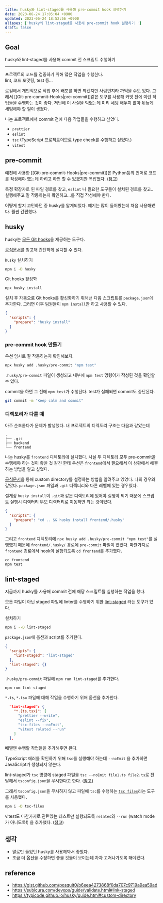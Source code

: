 ```yaml
---
title: husky와 lint-staged를 사용해 pre-commit hook 실행하기
date: 2023-06-24 17:05:04 +0900
updated: 2023-06-24 18:52:56 +0900
aliases: ['husky와 lint-staged를 사용해 pre-commit hook 실행하기 ']
draft: false
---
```


## Goal

husky와 lint-staged를 사용해 commit 전 스크립트 수행하기

---

프로젝트의 코드를 검증하기 위해 많은 작업을 수행한다.  
lint, 코드 포맷팅, test 등...

로컬에서 개인적으로 작업 후에 배포를 하면 되겠지만 사람인지라 까먹을 수도 있다. 그래서 [[Git-pre-commit-Hooks|pre-commit]]같은 도구를 사용해 커밋 전에 이런 작업들을 수행하는 것이 좋다. 저번에 이 사실을 익혔는데 미리 세팅 해두지 않아 뒤늦게 세팅해야 할 일이 생겼다.

나는 프로젝트에서 commit 전에 다음 작업들을 수행하고 싶었다.

- `prettier`
- `eslint`
- `tsc` (TypeScript 프로젝트이므로 type check를 수행하고 싶었다.)
- `vitest`

## pre-commit

예전에 사용한 [[Git-pre-commit-Hooks|pre-commit]]은 Python등의 언어로 코드를 작성해야 했는데 하려고 하면 할 수 있겠지만 복잡했다. ([참고](https://gist.github.com/posquit0/b6eea4273868f0da707c9719a9ea59ad))

특정 확장자로 된 파일 경로를 찾고, `eslint` 나 필요한 도구들이 설치된 경로를 찾고.. 실행해주고 잘 작동하는지 확인하고...를 직접 작성해야 한다.

어떻게 할지 고민하던 중 husky를 알게되었다. 얘기는 많이 들어봤는데 처음 사용해봤다. 훨씬 간편했다.

## husky

husky는 [모든 Git hooks](https://git-scm.com/docs/githooks)을 제공하는 도구다.

[공식문서](https://typicode.github.io/husky/getting-started.html)를 참고해 간단하게 설치할 수 있다.

`husky` 설치하기

```sh
npm i -D husky
```

Git hooks 활성화

```sh
npx husky install
```

설치 후 자동으로 Git hooks를 활성화하기 위해선 다음 스크립트를 `package.json`에 추가한다. 그러면 이후 팀원들이 `npm install`만 하고 사용할 수 있다.

```json
{
  "scripts": {
    "prepare": "husky install"
  }
}
```

### pre-commit hook 만들기

우선 임시로 잘 작동하는지 확인해보자.

```sh
npx husky add .husky/pre-commit "npm test"
```

`.husky/pre-commit` 파일이 생성되고 내부에 `npm test` 명령어가 작성된 것을 확인할 수 있다.

commit을 하면 그 전에 `npm test`가 수행된다. test가 실패되면 commit도 중단된다.

```sh
git commit -m "Keep calm and commit"
```

### 디렉토리가 다를 때

아주 순조롭다가 문제가 발생했다. 내 프로젝트의 디렉토리 구조는 다음과 같았는데

```
.
├── .git
├── backend
└── frontend
```

나는 husky를 `frontend` 디렉토리에 설치했다.
사실 두 디렉토리 모두 pre-commit을 수행해야 하는 것이 좋을 것 같긴 한데 우선은 `frontend`에서 필요해서 이 상황에서 해결하는 방법을 알고 싶었다.

[공식문서](https://typicode.github.io/husky/guide.html#custom-directory)을 통해 custom directory를 설정하는 방법을 알려주고 있었다. 나의 경우와 같앗다. `package.json` 파일과 `.git` 디렉터리와 다른 레벨에 있는 경우였다.

설계상 `husky install`이 `.git`과 같은 디렉토리에 있어야 실행이 되기 때문에 스크립트 실행시 디렉터리 부모 디렉터리로 이동하면 되는 것이었다.

```json
{
  "scripts": {
    "prepare": "cd .. && husky install frontend/.husky"
  }
}
```

그리고 `frontend` 디렉토리에 `npx husky add .husky/pre-commit "npm test"`를 실행했기 때문에 `frontend/.husky/` 경로에 `pre-commit` 파일이 있었다.
마찬가지로 `frontend` 경로에서 hook이 실행되도록 `cd frontend`를 추가했다.

```
cd frontend
npm test
```

## lint-staged

지금까지 husky를 사용해 commit 전에 해당 스크립트를 실행하는 작업을 했다.

모든 파일이 아닌 staged 파일에 linter를 수행하기 위한 [lint-staged](https://github.com/okonet/lint-staged) 라는 도구가 있다.

설치하기

```sh
npm i --D lint-staged
```

`package.json`에 옵션과 script를 추가한다.

```json
{
  "scripts": {
    "lint-staged": "lint-staged"
  },
  "lint-staged": {}
}
```

`.husky/pre-commit` 파일에 `npm run lint-staged`를 추가한다.

```
npm run lint-staged
```

`*.ts`, `*.tsx` 파일에 대해 작업을 수행하기 위해 옵션을 추가한다.

```json
  "lint-staged": {
    "*.{ts,tsx}": [
      "prettier --write",
      "eslint --fix",
      "tsc-files --noEmit",
      "vitest related --run"
    ]
  },
```

배열엔 수행할 작업들을 추가해주면 된다.

TypeScript 에러를 확인하기 위해 `tsc`를 실행해야 하는데 `--noEmit` 을 추가하면 JavaScript가 생성되지 않는다.

lint-staged가 `tsc` 명령에 staged 파일을 `tsc --noEmit file1.ts file2.ts`로 전달해서 `tsconfig.json`을 무시한다고 한다. ([참고](https://dev.to/samueldjones/run-a-typescript-type-check-in-your-pre-commit-hook-using-lint-staged-husky-30id))

그래서 `tsconfig.json`을 무시하지 않고 파일에 `tsc`를 수행하는 [`tsc files`](https://github.com/gustavopch/tsc-files)라는 도구를 사용했다.

```sh
npm i -D tsc-files
```

vitest도 마찬가지로 관련있는 테스트만 실행되도록 `related`와 `--run` (watch mode가 아니도록!) 을 추가했다. ([참고](https://vitest.dev/guide/cli.html#vitest-related))

## 생각

- 말로만 들었던 husky를 사용해봐서 좋았다.
- 조금 더 옵션을 수정하면 좋을 것들이 보이는데 차차 고쳐나가도록 해야겠다.

## reference

- https://gist.github.com/posquit0/b6eea4273868f0da707c9719a9ea59ad
- https://subicura.com/devops/guide/validate.html#link-staged
- https://typicode.github.io/husky/guide.html#custom-directory
